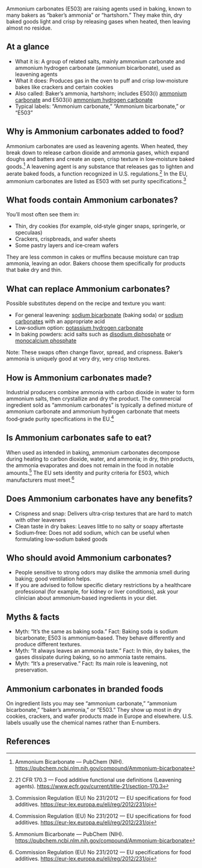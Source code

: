 Ammonium carbonates (E503) are raising agents used in baking, known to many bakers as “baker’s ammonia” or “hartshorn.” They make thin, dry baked goods light and crisp by releasing gases when heated, then leaving almost no residue.
<!--more-->

## At a glance
- What it is: A group of related salts, mainly ammonium carbonate and ammonium hydrogen carbonate (ammonium bicarbonate), used as leavening agents
- What it does: Produces gas in the oven to puff and crisp low‑moisture bakes like crackers and certain cookies
- Also called: Baker’s ammonia, hartshorn; includes E503(i) [ammonium carbonate](/e503i-ammonium-carbonate) and E503(ii) [ammonium hydrogen carbonate](/e503ii-ammonium-hydrogen-carbonate)
- Typical labels: “Ammonium carbonate,” “Ammonium bicarbonate,” or “E503”

## Why is Ammonium carbonates added to food?
Ammonium carbonates are used as leavening agents. When heated, they break down to release carbon dioxide and ammonia gases, which expand doughs and batters and create an open, crisp texture in low‑moisture baked goods.[^2] A leavening agent is any substance that releases gas to lighten and aerate baked foods, a function recognized in U.S. regulations.[^3] In the EU, ammonium carbonates are listed as E503 with set purity specifications.[^1]

## What foods contain Ammonium carbonates?
You’ll most often see them in:
- Thin, dry cookies (for example, old‑style ginger snaps, springerle, or speculaas)
- Crackers, crispbreads, and wafer sheets
- Some pastry layers and ice‑cream wafers

They are less common in cakes or muffins because moisture can trap ammonia, leaving an odor. Bakers choose them specifically for products that bake dry and thin.

## What can replace Ammonium carbonates?
Possible substitutes depend on the recipe and texture you want:
- For general leavening: [sodium bicarbonate](/e500ii-sodium-bicarbonate) (baking soda) or [sodium carbonates](/e500-sodium-carbonates) with an appropriate acid
- Low‑sodium option: [potassium hydrogen carbonate](/e501ii-potassium-hydrogen-carbonate)
- In baking powders: acid salts such as [disodium diphosphate](/e450i-disodium-diphosphate) or [monocalcium phosphate](/e341i-monocalcium-phosphate)

Note: These swaps often change flavor, spread, and crispness. Baker’s ammonia is uniquely good at very dry, very crisp textures.

## How is Ammonium carbonates made?
Industrial producers combine ammonia with carbon dioxide in water to form ammonium salts, then crystallize and dry the product. The commercial ingredient sold as “ammonium carbonates” is typically a defined mixture of ammonium carbonate and ammonium hydrogen carbonate that meets food‑grade purity specifications in the EU.[^1]

## Is Ammonium carbonates safe to eat?
When used as intended in baking, ammonium carbonates decompose during heating to carbon dioxide, water, and ammonia; in dry, thin products, the ammonia evaporates and does not remain in the food in notable amounts.[^2] The EU sets identity and purity criteria for E503, which manufacturers must meet.[^1]

## Does Ammonium carbonates have any benefits?
- Crispness and snap: Delivers ultra‑crisp textures that are hard to match with other leaveners
- Clean taste in dry bakes: Leaves little to no salty or soapy aftertaste
- Sodium‑free: Does not add sodium, which can be useful when formulating low‑sodium baked goods

## Who should avoid Ammonium carbonates?
- People sensitive to strong odors may dislike the ammonia smell during baking; good ventilation helps.
- If you are advised to follow specific dietary restrictions by a healthcare professional (for example, for kidney or liver conditions), ask your clinician about ammonium‑based ingredients in your diet.

## Myths & facts
- Myth: “It’s the same as baking soda.” Fact: Baking soda is sodium bicarbonate; E503 is ammonium‑based. They behave differently and produce different textures.
- Myth: “It always leaves an ammonia taste.” Fact: In thin, dry bakes, the gases dissipate during baking, so no ammonia taste remains.
- Myth: “It’s a preservative.” Fact: Its main role is leavening, not preservation.

## Ammonium carbonates in branded foods
On ingredient lists you may see “ammonium carbonate,” “ammonium bicarbonate,” “baker’s ammonia,” or “E503.” They show up most in dry cookies, crackers, and wafer products made in Europe and elsewhere. U.S. labels usually use the chemical names rather than E‑numbers.

## References
[^1]: Commission Regulation (EU) No 231/2012 — EU specifications for food additives. https://eur-lex.europa.eu/eli/reg/2012/231/oj
[^2]: Ammonium Bicarbonate — PubChem (NIH). https://pubchem.ncbi.nlm.nih.gov/compound/Ammonium-bicarbonate
[^3]: 21 CFR 170.3 — Food additive functional use definitions (Leavening agents). https://www.ecfr.gov/current/title-21/section-170.3
